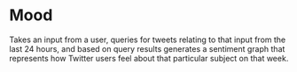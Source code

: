 # Mood
Takes an input from a user, queries for tweets relating to that input from the last 24 hours, and based on query results generates a sentiment graph that represents how Twitter users feel about that particular subject on that week.
